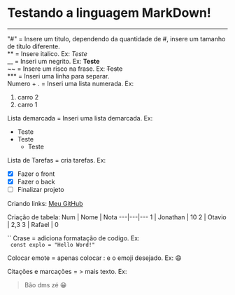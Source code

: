 # Testando a linguagem MarkDown!
***
"#" = Insere um titulo, dependendo da quantidade de #, insere um tamanho de titulo diferente.
<br>
** = Insere italico. Ex: *Teste*
<br>
__ = Inseri um negrito. Ex: __Teste__
<br>
~~ = Insere um risco na frase. Ex: ~~Teste~~
<br>
*** = Inseri uma linha para separar.
<br>
Numero + . = Inseri uma lista numerada. Ex: 
1. carro 2 
2.  carro 1 

Lista demarcada = Inseri uma lista demarcada. Ex:
<br>
* Teste
* Teste
  * Teste

Lista de Tarefas = cria tarefas. Ex: 

- [X] Fazer o front
- [X] Fazer o back
- [ ] Finalizar projeto

Criando links:
[Meu GitHub](https://github.com/JonathanMacedo)

Criação de tabela:
Num | Nome | Nota
---|---|---
1 | Jonathan | 10
2 | Otavio | 2,3
3 | Rafael | 0 

`` Crase = adiciona formatação de codigo. Ex:  
` const explo = "Hello Word!"`

Colocar emote = apenas colocar : e o emoji desejado. Ex:
😄

Citações e marcações = > mais texto. Ex:
> Bão dms zé 😁

